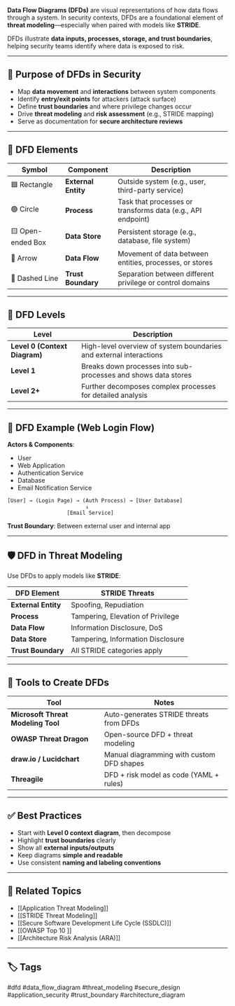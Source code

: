 **Data Flow Diagrams (DFDs)** are visual representations of how data flows through a system. In security contexts, DFDs are a foundational element of **threat modeling**—especially when paired with models like **STRIDE**.

DFDs illustrate **data inputs, processes, storage, and trust boundaries**, helping security teams identify where data is exposed to risk.

---

## 🎯 Purpose of DFDs in Security

- Map **data movement** and **interactions** between system components
- Identify **entry/exit points** for attackers (attack surface)
- Define **trust boundaries** and where privilege changes occur
- Drive **threat modeling** and **risk assessment** (e.g., STRIDE mapping)
- Serve as documentation for **secure architecture reviews**

---

## 🧠 DFD Elements

| Symbol         | Component            | Description                                                   |
|----------------|----------------------|---------------------------------------------------------------|
| 🟦 Rectangle    | **External Entity**   | Outside system (e.g., user, third-party service)              |
| 🟢 Circle       | **Process**           | Task that processes or transforms data (e.g., API endpoint)   |
| 🟨 Open-ended Box| **Data Store**       | Persistent storage (e.g., database, file system)              |
| 🔄 Arrow        | **Data Flow**         | Movement of data between entities, processes, or stores       |
| 🔲 Dashed Line  | **Trust Boundary**    | Separation between different privilege or control domains     |

---

## 🧩 DFD Levels

| Level    | Description                                                       |
|----------|-------------------------------------------------------------------|
| **Level 0 (Context Diagram)** | High-level overview of system boundaries and external interactions |
| **Level 1** | Breaks down processes into sub-processes and shows data stores |
| **Level 2+** | Further decomposes complex processes for detailed analysis    |

---

## 🧱 DFD Example (Web Login Flow)

**Actors & Components**:
- User
- Web Application
- Authentication Service
- Database
- Email Notification Service

```plaintext
[User] → (Login Page) → (Auth Process) → [User Database]
                         ↓
                   [Email Service]
```
**Trust Boundary**: Between external user and internal app

---

## 🛡️ DFD in Threat Modeling

Use DFDs to apply models like **STRIDE**:

|DFD Element|STRIDE Threats|
|---|---|
|**External Entity**|Spoofing, Repudiation|
|**Process**|Tampering, Elevation of Privilege|
|**Data Flow**|Information Disclosure, DoS|
|**Data Store**|Tampering, Information Disclosure|
|**Trust Boundary**|All STRIDE categories apply|

---

## 🧰 Tools to Create DFDs

|Tool|Notes|
|---|---|
|**Microsoft Threat Modeling Tool**|Auto-generates STRIDE threats from DFDs|
|**OWASP Threat Dragon**|Open-source DFD + threat modeling|
|**draw.io / Lucidchart**|Manual diagramming with custom DFD shapes|
|**Threagile**|DFD + risk model as code (YAML + rules)|

---

## ✅ Best Practices

- Start with **Level 0 context diagram**, then decompose
- Highlight **trust boundaries** clearly
- Show all **external inputs/outputs**
- Keep diagrams **simple and readable**
- Use consistent **naming and labeling conventions**

---

## 🔗 Related Topics

- [[Application Threat Modeling]]
- [[STRIDE Threat Modeling]]
- [[Secure Software Development Life Cycle (SSDLC)]]
- [[OWASP Top 10 ]]
- [[Architecture Risk Analysis (ARA)]]

---

## 🏷 Tags

#dfd #data_flow_diagram #threat_modeling #secure_design #application_security #trust_boundary #architecture_diagram
